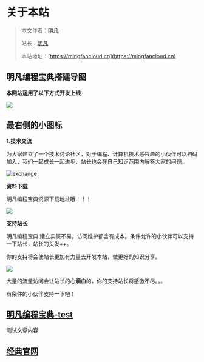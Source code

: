 # 关于本站


> 本文作者：[明凡]()
>
> 站长：[明凡]()
>
> 本站地址：[https://mingfancloud.cn](https://mingfancloud.cn)


## 明凡编程宝典搭建导图

**本网站运用了以下方式开发上线**

![](http://img.mingfancloud.cn/index/mingfanweb-index.png)

## 最右侧的小图标

**1.技术交流** 

为大家建立了一个技术讨论社区，对于编程、计算机技术感兴趣的小伙伴可以扫码加入，我们一起成长一起进步，站长也会在自己知识范围内解答大家的问题。

![exchange](http://img.mingfancloud.cn/about-website/exchange.png)

**资料下载**

明凡编程宝典资源下载地址哦！！！

![](http://img.mingfancloud.cn/about-website/download.png)

**支持站长**

明凡编程宝典 建立实属不易，访问维护都含有成本。条件允许的小伙伴可以支持一下站长，站长的头发++。

你的支持将会使站长更加有力量去开发本站，做更好的知识分享。

![](http://img.mingfancloud.cn/about-website/support.png)

大量的流量访问会让站长的心**滴血**的，你的支持站长将感激不尽。。。  

有条件的小伙伴支持一下吧！



## [明凡编程宝典-test](https://www.yuque.com/mingfanbufan/hwtv9p/tcagktgvpnxk6agp?singleDoc#)

测试文章内容


## [经典官网](../官方网站导航/前端/前端推荐官网.md)

